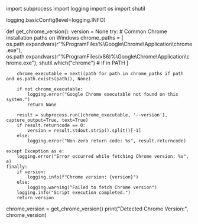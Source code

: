 import subprocess
import logging
import os
import shutil

logging.basicConfig(level=logging.INFO)

def get_chrome_version():
    version = None
    try:
        # Common Chrome installation paths on Windows
        chrome_paths = [
            os.path.expandvars(r"%ProgramFiles%\Google\Chrome\Application\chrome.exe"),
            os.path.expandvars(r"%ProgramFiles(x86)%\Google\Chrome\Application\chrome.exe"),
            shutil.which("chrome")  # If in PATH
        ]

        chrome_executable = next((path for path in chrome_paths if path and os.path.exists(path)), None)

        if not chrome_executable:
            logging.error("Google Chrome executable not found on this system.")
            return None

        result = subprocess.run([chrome_executable, '--version'], capture_output=True, text=True)
        if result.returncode == 0:
            version = result.stdout.strip().split()[-1]
        else:
            logging.error("Non-zero return code: %s", result.returncode)

    except Exception as e:
        logging.error("Error occurred while fetching Chrome version: %s", e)
    finally:
        if version:
            logging.info(f"Chrome version: {version}")
        else:
            logging.warning("Failed to fetch Chrome version")
        logging.info("Script execution completed.")
        return version

chrome_version = get_chrome_version()
print("Detected Chrome Version:", chrome_version)
